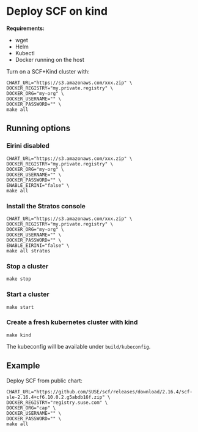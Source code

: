 # Deploy SCF on kind

**Requirements:**

* wget
* Helm
* Kubectl
* Docker running on the host

Turn on a SCF+Kind cluster with:

    CHART_URL="https://s3.amazonaws.com/xxx.zip" \
    DOCKER_REGISTRY="my.private.registry" \
    DOCKER_ORG="my-org" \
    DOCKER_USERNAME="" \
    DOCKER_PASSWORD="" \
    make all

## Running options

### Eirini disabled

    CHART_URL="https://s3.amazonaws.com/xxx.zip" \
    DOCKER_REGISTRY="my.private.registry" \
    DOCKER_ORG="my-org" \
    DOCKER_USERNAME="" \
    DOCKER_PASSWORD="" \
    ENABLE_EIRINI="false" \
    make all

### Install the Stratos console

    CHART_URL="https://s3.amazonaws.com/xxx.zip" \
    DOCKER_REGISTRY="my.private.registry" \
    DOCKER_ORG="my-org" \
    DOCKER_USERNAME="" \
    DOCKER_PASSWORD="" \
    ENABLE_EIRINI="false" \
    make all stratos

### Stop a cluster

    make stop

### Start a cluster

    make start

### Create a fresh kubernetes cluster with kind

    make kind

The kubeconfig will be available under ```build/kubeconfig```.

## Example

Deploy SCF from public chart:

    CHART_URL="https://github.com/SUSE/scf/releases/download/2.16.4/scf-sle-2.16.4+cf6.10.0.2.g5abdb16f.zip" \
    DOCKER_REGISTRY="registry.suse.com" \
    DOCKER_ORG="cap" \
    DOCKER_USERNAME="" \
    DOCKER_PASSWORD="" \
    make all
